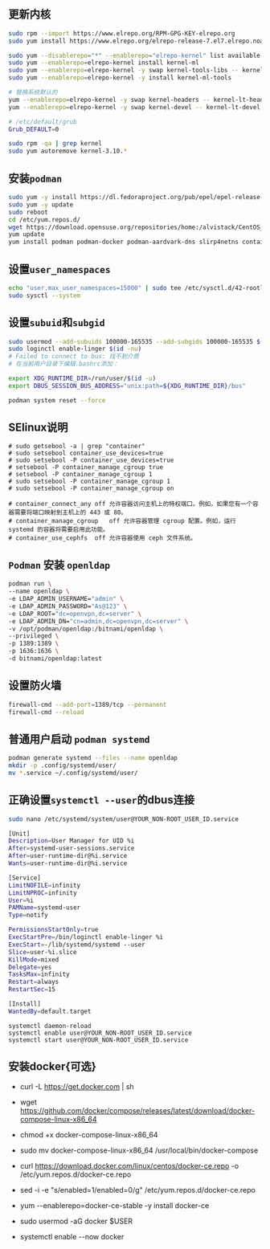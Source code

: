 ## 更新内核
```sh
sudo rpm --import https://www.elrepo.org/RPM-GPG-KEY-elrepo.org
sudo yum install https://www.elrepo.org/elrepo-release-7.el7.elrepo.noarch.rpm

sudo yum --disablerepo="*" --enablerepo="elrepo-kernel" list available
sudo yum --enablerepo=elrepo-kernel install kernel-ml
sudo yum --enablerepo=elrepo-kernel -y swap kernel-tools-libs -- kernel-ml-tools-libs
sudo yum --enablerepo=elrepo-kernel -y install kernel-ml-tools

# 替换系统默认的
yum --enablerepo=elrepo-kernel -y swap kernel-headers -- kernel-lt-headers
yum --enablerepo=elrepo-kernel -y swap kernel-devel -- kernel-lt-devel

# /etc/default/grub
Grub_DEFAULT=0

sudo rpm -qa | grep kernel
sudo yum autoremove kernel-3.10.*
```
## 安装```podman```
```sh
sudo yum -y install https://dl.fedoraproject.org/pub/epel/epel-release-latest-7.noarch.rpm
sudo yum -y update
sudo reboot
cd /etc/yum.repos.d/
wget https://download.opensuse.org/repositories/home:/alvistack/CentOS_7/home:alvistack.repo
yum update
yum install podman podman-docker podman-aardvark-dns slirp4netns container-selinux 
```
## 设置```user_namespaces```
```sh
echo "user.max_user_namespaces=15000" | sudo tee /etc/sysctl.d/42-rootless.conf
sudo sysctl --system
```
## 设置`subuid`和`subgid`
```sh
sudo usermod --add-subuids 100000-165535 --add-subgids 100000-165535 $(id -nu)
sudo loginctl enable-linger $(id -nu)
# Failed to connect to bus: 找不到介质
# 在当前用户目录下编辑.bashrc添加：

export XDG_RUNTIME_DIR=/run/user/$(id -u)
export DBUS_SESSION_BUS_ADDRESS="unix:path=${XDG_RUNTIME_DIR}/bus"

podman system reset --force
```
## SElinux说明
```
# sudo getsebool -a | grep "container"
# sudo setsebool container_use_devices=true
# sudo setsebool -P container_use_devices=true
# setsebool -P container_manage_cgroup true
# setsebool -P container_manage_cgroup 1
# sudo setsebool -P container_manage_cgroup 1
# sudo setsebool -P container_manage_cgroup on

# container_connect_any	off	允许容器访问主机上的特权端口。例如，如果您有一个容器需要将端口映射到主机上的 443 或 80。
# container_manage_cgroup	off	允许容器管理 cgroup 配置。例如，运行 systemd 的容器将需要启用此功能。
# container_use_cephfs	off	允许容器使用 ceph 文件系统。
```
## `Podman` 安装 `openldap`
```sh
podman run \
--name openldap \
-e LDAP_ADMIN_USERNAME="admin" \
-e LDAP_ADMIN_PASSWORD="As@123" \
-e LDAP_ROOT="dc=openvpn,dc=server" \
-e LDAP_ADMIN_DN="cn=admin,dc=openvpn,dc=server" \
-v /opt/podman/openldap:/bitnami/openldap \
--privileged \
-p 1389:1389 \
-p 1636:1636 \
-d bitnami/openldap:latest
```
## 设置防火墙
```sh
firewall-cmd --add-port=1389/tcp --permanent
firewall-cmd --reload
```
## 普通用户启动 `podman systemd`
```sh
podman generate systemd --files --name openldap
mkdir -p .config/systemd/user/
mv *.service ~/.config/systemd/user/
```
## 正确设置`systemctl --user`的dbus连接
```sh
sudo nano /etc/systemd/system/user@YOUR_NON-ROOT_USER_ID.service

[Unit]
Description=User Manager for UID %i
After=systemd-user-sessions.service
After=user-runtime-dir@%i.service
Wants=user-runtime-dir@%i.service

[Service]
LimitNOFILE=infinity
LimitNPROC=infinity
User=%i
PAMName=systemd-user
Type=notify

PermissionsStartOnly=true
ExecStartPre=/bin/loginctl enable-linger %i
ExecStart=-/lib/systemd/systemd --user
Slice=user-%i.slice
KillMode=mixed
Delegate=yes
TasksMax=infinity
Restart=always
RestartSec=15

[Install]
WantedBy=default.target
```
```
systemctl daemon-reload
systemctl enable user@YOUR_NON-ROOT_USER_ID.service
systemctl start user@YOUR_NON-ROOT_USER_ID.service
```
## 安装docker{可选}
- curl -L https://get.docker.com | sh
- wget https://github.com/docker/compose/releases/latest/download/docker-compose-linux-x86_64
- chmod +x docker-compose-linux-x86_64
- sudo mv docker-compose-linux-x86_64 /usr/local/bin/docker-compose

- curl https://download.docker.com/linux/centos/docker-ce.repo -o /etc/yum.repos.d/docker-ce.repo
- sed -i -e "s/enabled=1/enabled=0/g" /etc/yum.repos.d/docker-ce.repo
- yum --enablerepo=docker-ce-stable -y install docker-ce
- sudo usermod -aG docker $USER
- systemctl enable --now docker
